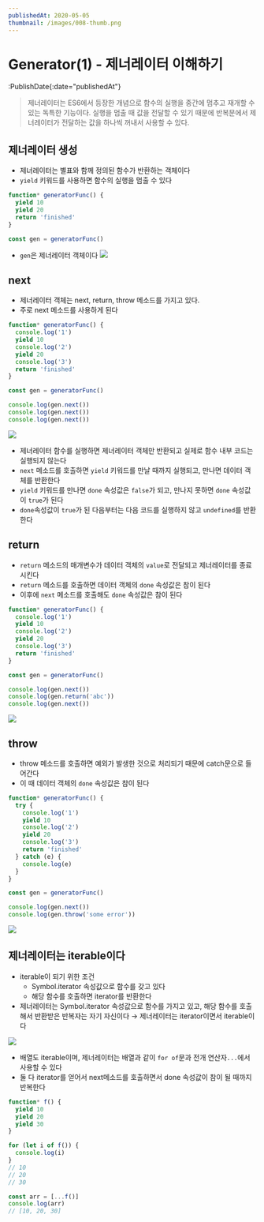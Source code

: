 ```yaml
---
publishedAt: 2020-05-05
thumbnail: /images/008-thumb.png
---
```


# Generator(1) - 제너레이터 이해하기

:PublishDate{:date="publishedAt"}

> 제너레이터는 ES6에서 등장한 개념으로 함수의 실행을 중간에 멈추고 재개할 수 있는 독특한 기능이다. 실행을 멈출 때 값을 전달할 수 있기 때문에 반복문에서 제너레이터가 전달하는 값을 하나씩 꺼내서 사용할 수 있다.

## 제너레이터 생성

- 제너레이터는 별표와 함께 정의된 함수가 반환하는 객체이다
- `yield` 키워드를 사용하면 함수의 실행을 멈출 수 있다

```javascript
function* generatorFunc() {
  yield 10
  yield 20
  return 'finished'
}

const gen = generatorFunc()
```

- `gen`은 제너레이터 객체이다
  ![](/images/008-01.png)

## next

- 제너레이터 객체는 next, return, throw 메소드를 가지고 있다.
- 주로 next 메소드를 사용하게 된다

```javascript
function* generatorFunc() {
  console.log('1')
  yield 10
  console.log('2')
  yield 20
  console.log('3')
  return 'finished'
}

const gen = generatorFunc()

console.log(gen.next())
console.log(gen.next())
console.log(gen.next())
```

![](/images/008-02.png)

- 제너레이터 함수를 실행하면 제너레이터 객체만 반환되고 실제로 함수 내부 코드는 실행되지 않는다
- `next` 메소드를 호출하면 `yield` 키워드를 만날 때까지 실행되고, 만나면 데이터 객체를 반환한다
- `yield` 키워드를 만나면 `done` 속성값은 `false`가 되고, 만나지 못하면 `done` 속성값이 `true`가 된다
- `done`속성값이 `true`가 된 다음부터는 다음 코드를 실행하지 않고 `undefined`를 반환한다

## return

- `return` 메소드의 매개변수가 데이터 객체의 `value`로 전달되고 제너레이터를 종료시킨다
- `return` 메소드를 호출하면 데이터 객체의 `done` 속성값은 참이 된다
- 이후에 `next` 메소드를 호출해도 `done` 속성값은 참이 된다

```javascript
function* generatorFunc() {
  console.log('1')
  yield 10
  console.log('2')
  yield 20
  console.log('3')
  return 'finished'
}

const gen = generatorFunc()

console.log(gen.next())
console.log(gen.return('abc'))
console.log(gen.next())
```

![](/images/008-03.png)

## throw

- throw 메소드를 호출하면 예외가 발생한 것으로 처리되기 때문에 catch문으로 들어간다
- 이 때 데이터 객체의 `done` 속성값은 참이 된다

```javascript
function* generatorFunc() {
  try {
    console.log('1')
    yield 10
    console.log('2')
    yield 20
    console.log('3')
    return 'finished'
  } catch (e) {
    console.log(e)
  }
}

const gen = generatorFunc()

console.log(gen.next())
console.log(gen.throw('some error'))
```

![](/images/008-04.png)

## 제너레이터는 iterable이다

- iterable이 되기 위한 조건
  - Symbol.iterator 속성값으로 함수를 갖고 있다
  - 해당 함수를 호출하면 iterator를 반환한다
- 제너레이터는 Symbol.iterator 속성값으로 함수를 가지고 있고,
  해당 함수를 호출해서 반환받은 반복자는 자기 자신이다
  → 제너레이터는 iterator이면서 iterable이다

![](/images/008-05.png)

- 배열도 iterable이며, 제너레이터는 배열과 같이 `for of`문과 전개 연산자`...`에서 사용할 수 있다
- 둘 다 iterator를 얻어서 next메소드를 호출하면서 done 속성값이 참이 될 때까지 반복한다

```javascript
function* f() {
  yield 10
  yield 20
  yield 30
}

for (let i of f()) {
  console.log(i)
}
// 10
// 20
// 30

const arr = [...f()]
console.log(arr)
// [10, 20, 30]
```
